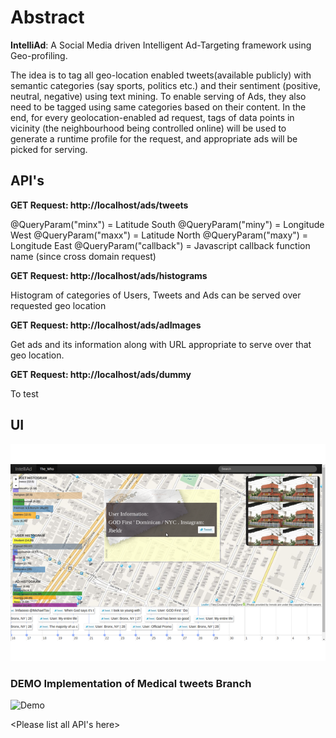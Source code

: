# **Abstract** #

**IntelliAd**: A Social Media driven Intelligent Ad-Targeting framework using Geo-profiling. 


The idea is to tag all geo-location enabled tweets(available publicly) with semantic categories (say sports, politics etc.) and their sentiment (positive, neutral, negative) using text mining. To enable serving of Ads, they also need to be tagged using same categories based on their content. In the end, for every geolocation-enabled ad request, tags of data points in vicinity (the neighbourhood being controlled online) will be used to generate a runtime profile for the request, and appropriate ads will be picked for serving.


## API's ##
**GET Request: http://localhost/ads/tweets**

@QueryParam("minx") = Latitude South
@QueryParam("miny") = Longitude West 
@QueryParam("maxx") = Latitude North
@QueryParam("maxy") = Longitude East
@QueryParam("callback") = Javascript callback function name (since cross domain request)

**GET Request: http://localhost/ads/histograms**

Histogram of categories of Users, Tweets and Ads can be served over requested geo location

**GET Request: http://localhost/ads/adImages**

Get ads and its information along with URL appropriate to serve over that geo location.

**GET Request: http://localhost/ads/dummy**

To test

## UI ##
![IntelliAd](https://github.com/debjyoti385/intelliad/raw/master/intelliad.png "IntelliAd")

### DEMO Implementation of Medical tweets Branch ###
![Demo](http://slide-apps.imag.fr/crowdhealth/ "Demo")

<Please list all API's here>


